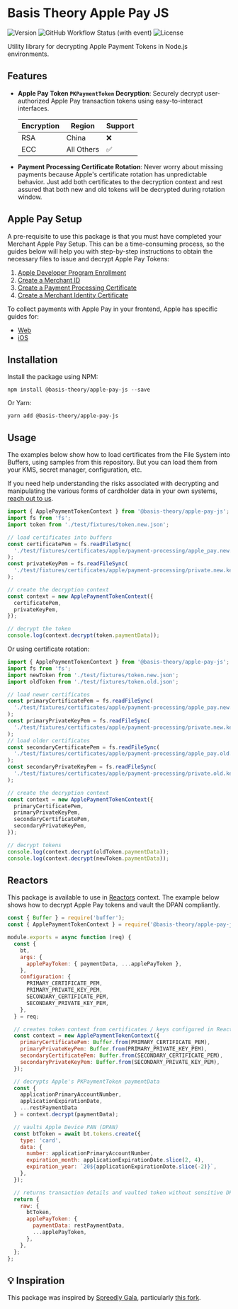 # Basis Theory Apple Pay JS

![Version](https://img.shields.io/npm/v/%40basis-theory/apple-pay-js) ![GitHub Workflow Status (with event)](https://img.shields.io/github/actions/workflow/status/Basis-Theory/apple-pay-js/release.yml) ![License](https://img.shields.io/npm/l/%40basis-theory%2Fapple-pay-js)

Utility library for decrypting Apple Payment Tokens in Node.js environments.

## Features

- **Apple Pay Token `PKPaymentToken` Decryption**: Securely decrypt user-authorized Apple Pay transaction tokens using easy-to-interact interfaces.

  | Encryption | Region     | Support |
  | ---------- | ---------- | ------- |
  | RSA        | China      | ❌      |
  | ECC        | All Others | ✅      |

- **Payment Processing Certificate Rotation**: Never worry about missing payments because Apple's certificate rotation has unpredictable behavior. Just add both certificates to the decryption context and rest assured that both new and old tokens will be decrypted during rotation window.

## Apple Pay Setup

A pre-requisite to use this package is that you must have completed your Merchant Apple Pay Setup. This can be a time-consuming process, so the guides below will help you with step-by-step instructions to obtain the necessary files to issue and decrypt Apple Pay Tokens:

1. [Apple Developer Program Enrollment](./guides/apple-developer-program-enrollment.md)
2. [Create a Merchant ID](./guides/create-merchant-id.md)
3. [Create a Payment Processing Certificate](./guides/create-payment-processing-certificate.md)
4. [Create a Merchant Identity Certificate](./guides/create-merchant-identity-certificate.md)

To collect payments with Apple Pay in your frontend, Apple has specific guides for:

- [Web](https://applepaydemo.apple.com/)
- [iOS](https://developer.apple.com/documentation/passkit/apple_pay/offering_apple_pay_in_your_app)

## Installation

Install the package using NPM:

```shell
npm install @basis-theory/apple-pay-js --save
```

Or Yarn:

```shell
yarn add @basis-theory/apple-pay-js
```

## Usage

The examples below show how to load certificates from the File System into Buffers, using samples from this repository. But you can load them from your KMS, secret manager, configuration, etc.

If you need help understanding the risks associated with decrypting and manipulating the various forms of cardholder data in your own systems, [reach out to us](https://basistheory.com/contact).

```javascript
import { ApplePaymentTokenContext } from '@basis-theory/apple-pay-js';
import fs from 'fs';
import token from './test/fixtures/token.new.json';

// load certificates into buffers
const certificatePem = fs.readFileSync(
  './test/fixtures/certificates/apple/payment-processing/apple_pay.new.pem'
);
const privateKeyPem = fs.readFileSync(
  './test/fixtures/certificates/apple/payment-processing/private.new.key'
);

// create the decryption context
const context = new ApplePaymentTokenContext({
  certificatePem,
  privateKeyPem,
});

// decrypt the token
console.log(context.decrypt(token.paymentData));
```

Or using certificate rotation:

```javascript
import { ApplePaymentTokenContext } from '@basis-theory/apple-pay-js';
import fs from 'fs';
import newToken from './test/fixtures/token.new.json';
import oldToken from './test/fixtures/token.old.json';

// load newer certificates
const primaryCertificatePem = fs.readFileSync(
  './test/fixtures/certificates/apple/payment-processing/apple_pay.new.pem'
);
const primaryPrivateKeyPem = fs.readFileSync(
  './test/fixtures/certificates/apple/payment-processing/private.new.key'
);
// load older certificates
const secondaryCertificatePem = fs.readFileSync(
  './test/fixtures/certificates/apple/payment-processing/apple_pay.old.pem'
);
const secondaryPrivateKeyPem = fs.readFileSync(
  './test/fixtures/certificates/apple/payment-processing/private.old.key'
);

// create the decryption context
const context = new ApplePaymentTokenContext({
  primaryCertificatePem,
  primaryPrivateKeyPem,
  secondaryCertificatePem,
  secondaryPrivateKeyPem,
});

// decrypt tokens
console.log(context.decrypt(oldToken.paymentData));
console.log(context.decrypt(newToken.paymentData));
```

## Reactors

This package is available to use in [Reactors](https://developers.basistheory.com/docs/concepts/what-are-reactors) context. The example below shows how to decrypt Apple Pay tokens and vault the DPAN compliantly.

```javascript
const { Buffer } = require('buffer');
const { ApplePaymentTokenContext } = require('@basis-theory/apple-pay-js');

module.exports = async function (req) {
  const {
    bt,
    args: {
      applePayToken: { paymentData, ...applePayToken },
    },
    configuration: {
      PRIMARY_CERTIFICATE_PEM,
      PRIMARY_PRIVATE_KEY_PEM,
      SECONDARY_CERTIFICATE_PEM,
      SECONDARY_PRIVATE_KEY_PEM,
    },
  } = req;

  // creates token context from certificates / keys configured in Reactor
  const context = new ApplePaymentTokenContext({
    primaryCertificatePem: Buffer.from(PRIMARY_CERTIFICATE_PEM),
    primaryPrivateKeyPem: Buffer.from(PRIMARY_PRIVATE_KEY_PEM),
    secondaryCertificatePem: Buffer.from(SECONDARY_CERTIFICATE_PEM),
    secondaryPrivateKeyPem: Buffer.from(SECONDARY_PRIVATE_KEY_PEM),
  });

  // decrypts Apple's PKPaymentToken paymentData
  const {
    applicationPrimaryAccountNumber,
    applicationExpirationDate,
    ...restPaymentData
  } = context.decrypt(paymentData);

  // vaults Apple Device PAN (DPAN)
  const btToken = await bt.tokens.create({
    type: 'card',
    data: {
      number: applicationPrimaryAccountNumber,
      expiration_month: applicationExpirationDate.slice(2, 4),
      expiration_year: `20${applicationExpirationDate.slice(-2)}`,
    },
  });

  // returns transaction details and vaulted token without sensitive DPAN
  return {
    raw: {
      btToken,
      applePayToken: {
        paymentData: restPaymentData,
        ...applePayToken,
      },
    },
  };
};
```

## 💡 Inspiration

This package was inspired by [Spreedly Gala](https://github.com/spreedly/gala), particularly [this fork](https://github.com/Foxy/foxy-node-apple-pay-decrypt).
